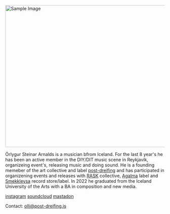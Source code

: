 <img src="https://github.com/user-attachments/assets/e506ba5f-13d1-49e9-8785-a370a1efbca6" alt="Sample Image" width="600" height="450"> 
 
Örlygur Steinar Arnalds is a musician bfrom Iceland. For the last 8 year's he has been an active member in the DIY/DIT music scene in Reykjavík, organizeing event's, releasing music and doing sound. He is a founding memeber of the art collective and label [post-dreifing](https://post-dreifing.bandcamp.com/) and has participated in organizening events and releases with [RASK](https://raskcollective.com/) collective, [Agalma](https://agalma.bandcamp.com/) label and [Smekkleysa](https://smekkleysa.net/) record store/label. In 2022 he graduated from the Iceland University of the Arts with a BA in composition and new media.

[instagram](https://www.instagram.com/olli_steini/)
[soundcloud](https://soundcloud.com/rlygur-steinar-arnalds)
[mastadon](https://post.lurk.org/@olli_steini)

Contact: olli@post-dreifing.is





